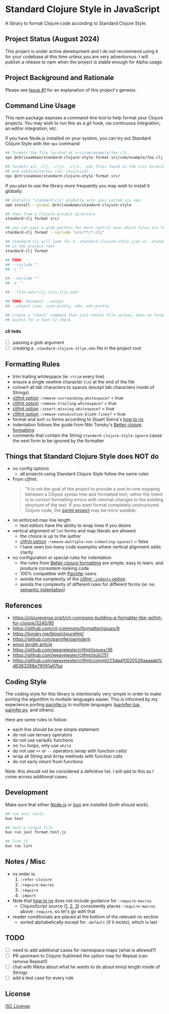 # Standard Clojure Style in JavaScript

A library to format Clojure code according to Standard Clojure Style.

## Project Status (August 2024)

This project is under active development and I do not recommend using it for
your codebase at this time unless you are very adventurous. I will publish a
release to npm when the project is stable enough for Alpha usage.

## Project Background and Rationale

Please see [Issue #1] for an explanation of this project's genesis.

[Issue #1]:https://github.com/oakmac/standard-clojure-style-js/issues/1

## Command Line Usage

This npm package exposes a command-line tool to help format your Clojure
projects. You may wish to run this as a git hook, via continuous integration,
an editor integration, etc.

If you have Node.js installed on your system, you can try out Standard Clojure
Style with the `npx` command:

```sh
## formats the file located at src/com/example/foo.clj
npx @chrisoakman/standard-clojure-style format src/com/example/foo.clj

## formats all .clj, .cljs, .cljc, .edn files found in the src/ directory
## and subdirectories (ie: recursive)
npx @chrisoakman/standard-clojure-style format src/
```

If you plan to use the library more frequently you may wish to install it globally:

```sh
## Installs "standard-clj" globally onto your system via npm
npm install --global @chrisoakman/standard-clojure-style

## then from a Clojure project directory
standard-clj format src/

## you can pass a glob pattern for more control over which files are formatted
standard-clj format --include "src/**/*.clj"

## standard-clj will look for a .standard-clojure-style.json or .standard-clojure-style.edn file
## in the project root
standard-clj format

## TODO:
## --include ""
## -i ""

## --exclude ""
## -e ""

## --file-ext="clj,cljs,cljc,edn"

## TODO: document --output
## --output json, json-pretty, edn, edn-pretty

## create a "check" command that just checks file syntax, does no formatting
## useful for a fast CI check
```

#### cli todo

- [ ] passing a glob argument
- [ ] creating a `.standard-clojure-stlye.edn` file in the project root

## Formatting Rules

- trim trailing whitespace (ie: `rtrim` every line)
- ensure a single newline character (`\n`) at the end of the file
- convert all tab characters to spaces (except tab characters inside of Strings)
- [cljfmt option] `:remove-surrounding-whitespace?` = true
- [cljfmt option] `:remove-trailing-whitespace?` = true
- [cljfmt option] `:insert-missing-whitespace?` = true
- [cljfmt option] `:remove-consecutive-blank-lines?` = true
- format and sort `ns` forms according to Stuart Sierra's [how to ns]
- indentation follows the guide from Niki Tonsky's [Better clojure formatting]
- comments that contain the String `standard-clojure-style:ignore` cause the next form to be ignored by the formatter

[how to ns]:https://stuartsierra.com/2016/clojure-how-to-ns.html
[cljfmt option]:https://github.com/weavejester/cljfmt#formatting-options
[Better clojure formatting]:https://tonsky.me/blog/clojurefmt/

## Things that Standard Clojure Style does NOT do

- no config options
  - all projects using Standard Clojure Style follow the same rules
- From cljfmt:
  > "It is not the goal of the project to provide a one-to-one mapping between a Clojure syntax tree and formatted text; rather the intent is to correct formatting errors with minimal changes to the existing structure of the text.
  > If you want format completely unstructured Clojure code, the [zprint project](https://github.com/kkinnear/zprint) may be more suitable.
- no enforced max line length
  - text editors have the ability to wrap lines if you desire
- vertical alignment of `let` forms and map literals are allowed
  - the choice is up to the author
  - [cljfmt option] `:remove-multiple-non-indenting-spaces?` = false
  - I have seen too many code examples where vertical alignment adds clarity
- no configuration or special rules for indentation
  - the rules from [Better clojure formatting] are simple, easy to learn, and produce consistent-looking code
  - 100% compatible with [Parinfer] users
  - avoids the complexity of the [cljfmt `:indents` option]
  - avoids the complexity of different rules for different forms (ie: no [semantic indentation])

[Parinfer]:https://shaunlebron.github.io/parinfer/
[cljfmt `:indents` option]:https://github.com/weavejester/cljfmt/blob/master/docs/INDENTS.md
[semantic indentation]:https://guide.clojure.style/#body-indentation

## References

- https://clojureverse.org/t/clj-commons-building-a-formatter-like-gofmt-for-clojure/3240/95
- https://github.com/clj-commons/formatter/issues/9
- https://tonsky.me/blog/clojurefmt/
- https://github.com/parinfer/parindent
- [emoji length article](https://hsivonen.fi/string-length/)
- https://github.com/weavejester/cljfmt/issues/36
- https://github.com/weavejester/cljfmt/pull/251
- https://github.com/weavejester/cljfmt/commit/23daaf0020526aaaaab1cd6363288e79091a97ba

## Coding Style

The coding style for this library is intentionally very simple in order to make
porting the algorithm to multiple languages easier. This is informed by my
experience porting [parinfer.js] to multiple languages ([parinfer-lua], [parinfer.py],
and others).

Here are some rules to follow:

* each line should be one simple statement
* do not use ternary operators
* do not use variadic functions
* no `for` loops, only use `while`
* do not use `++` or `--` operators (wrap with function calls)
* wrap all String and Array methods with function calls
* do not early return from functions

Note: this should not be considered a definitive list. I will add to this as I come across additional cases.

[parinfer.js]:https://github.com/parinfer/parinfer.js
[parinfer.py]:https://github.com/oakmac/parinfer.py
[parinfer-lua]:https://github.com/oakmac/parinfer-lua

## Development

Make sure that either [Node.js] or [bun] are installed (both should work).

```sh
## run unit tests
bun test

## test a single file
bun run jest format.test.js

## lint JS
bun run lint
```

[Node.js]:https://nodejs.org/
[bun]:https://bun.sh/

## Notes / Misc

* ns order is:
  1. `:refer-clojure`
  1. `:require-macros`
  1. `:require`
  1. `:import`
* Note that [how to ns] does not include guidance for `:require-macros`
  * ClojureScript source ([1](https://github.com/clojure/clojurescript/blob/a53e163d9c495904389bd111665e93c4ff0c398e/src/main/cljs/cljs/pprint.cljs#L11), [2](https://github.com/clojure/clojurescript/blob/a53e163d9c495904389bd111665e93c4ff0c398e/src/main/cljs/cljs/repl.cljs#L10), [3](https://github.com/clojure/clojurescript/blob/a53e163d9c495904389bd111665e93c4ff0c398e/src/main/clojure/cljs/compiler.cljc#L12)) consistently places `:require-macros` above `:require`, so let's go with that
* reader conditionals are placed at the bottom of the relevant ns section
  * sorted alphabetically except for `:default` (if it exists), which is last

[how to ns]:https://stuartsierra.com/2016/clojure-how-to-ns.html

## TODO

- [ ] need to add additional cases for namespace maps (what is allowed?)
- [ ] PR upstream to Clojure-Sublimed the option map for Repeat (can remove Repeat1)
- [ ] chat with Nikita about what he wants to do about emoji length inside of Strings
- [ ] add a test case for every rule

## License

[ISC License](LICENSE.md)
